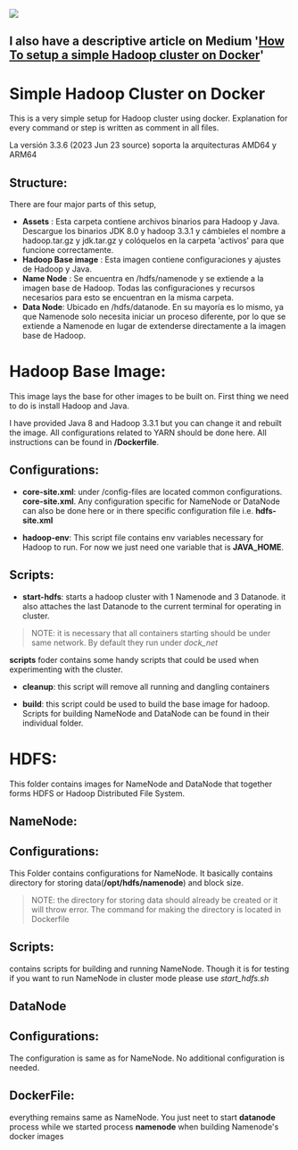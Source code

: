 ![](https://external-content.duckduckgo.com/iu/?u=https%3A%2F%2Ftse2.mm.bing.net%2Fth%3Fid%3DOIP.0PlozBoD9DCXtvwadQ28ZQHaEA%26pid%3DApi&f=1)

## I also have a descriptive article on Medium  '[How To setup a simple Hadoop cluster on Docker](https://medium.com/@devparmar967/how-to-setup-simple-hadoop-cluster-on-docker-5d8f56013f29)'

# Simple Hadoop Cluster on Docker

This is a very simple setup for Hadoop cluster using docker. Explanation for every command or step is written as comment in all files. 

La versión 3.3.6	(2023 Jun 23	source) soporta la arquitecturas AMD64 y ARM64

## Structure:
There are four major parts of this setup, 
- **Assets** : Esta carpeta contiene archivos binarios para Hadoop y Java. Descargue los binarios JDK 8.0 y hadoop 3.3.1 y cámbieles el nombre a hadoop.tar.gz y jdk.tar.gz y colóquelos en la carpeta 'activos' para que funcione correctamente.
- **Hadoop Base image** : Esta imagen contiene configuraciones y ajustes de Hadoop y Java.
- **Name Node** : Se encuentra en /hdfs/namenode y se extiende a la imagen base de Hadoop. Todas las configuraciones y recursos necesarios para esto se encuentran en la misma carpeta.
- **Data Node**: Ubicado en /hdfs/datanode. En su mayoría es lo mismo, ya que Namenode solo necesita iniciar un proceso diferente, por lo que se extiende a Namenode en lugar de extenderse directamente a la imagen base de Hadoop.

# Hadoop Base Image:
This image lays the base for other images to be built on. First thing we need to do is install Hadoop and Java.

I have provided Java 8 and Hadoop 3.3.1 but you can change it and rebuilt the image. All configurations related to YARN should be done here.
All instructions can be found in **/Dockerfile**.

## Configurations:
- **core-site.xml**: under /config-files are located common configurations. **core-site.xml**. Any configuration specific for NameNode or DataNode can also be done here or in there specific configuration file i.e. **hdfs-site.xml**

- **hadoop-env**: This script file contains env variables necessary for Hadoop to run. For now we just need one variable that is **JAVA_HOME**.

## Scripts:
- **start-hdfs**: starts a hadoop cluster with 1 Namenode and 3 Datanode. it also attaches the last Datanode to the current terminal for operating in cluster.
> NOTE: it is necessary that all containers starting should be under same network. By default they run under *dock_net*

**scripts** foder contains some handy scripts that could be used when experimenting with the cluster.

- **cleanup**: this script will remove all running and dangling containers

- **build**: this script could be used to build the base image for hadoop. Scripts for building NameNode and DataNode can be found in their individual folder.

# HDFS:
This folder contains images for NameNode and DataNode that together forms HDFS or Hadoop Distributed File System.

## **NameNode:**

## Configurations:
This Folder contains configurations for NameNode. It basically contains directory for storing data(**/opt/hdfs/namenode**) and block size.
> NOTE: the directory for storing data should already be created or it will throw error. The command for making the directory is located in Dockerfile

## Scripts:
contains scripts for building and running NameNode. Though it is for testing if you want to run NameNode in cluster mode please use *start_hdfs.sh*

## **DataNode**

## Configurations:
The configuration is same as for NameNode. No additional configuration is needed.

## DockerFile:
everything remains same as NameNode. You just neet to start **datanode** process while we started process **namenode** when building Namenode's docker images
